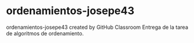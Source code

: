 # ordenamientos-josepe43
ordenamientos-josepe43 created by GitHub Classroom
Entrega de la tarea de algoritmos de ordenamiento.
